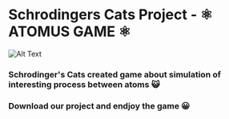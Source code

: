 # Schrodingers Cats Project - :atom_symbol: ATOMUS GAME :atom_symbol: 

![Alt Text](https://d2r55xnwy6nx47.cloudfront.net/uploads/2020/12/Physics_1220_Social.jpg)

### Schrodinger's Cats created game about simulation of interesting process between atoms :smiley_cat:

### Download our project and endjoy the game :grinning:
